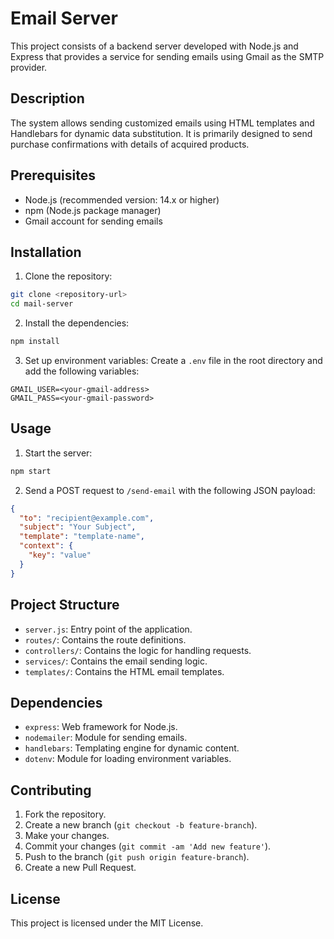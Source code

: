 # Email Server

This project consists of a backend server developed with Node.js and Express that provides a service for sending emails using Gmail as the SMTP provider.

## Description

The system allows sending customized emails using HTML templates and Handlebars for dynamic data substitution. It is primarily designed to send purchase confirmations with details of acquired products.

## Prerequisites

- Node.js (recommended version: 14.x or higher)
- npm (Node.js package manager)
- Gmail account for sending emails

## Installation

1. Clone the repository:
```bash
git clone <repository-url>
cd mail-server
```

2. Install the dependencies:
```bash
npm install
```

3. Set up environment variables:
Create a `.env` file in the root directory and add the following variables:
```
GMAIL_USER=<your-gmail-address>
GMAIL_PASS=<your-gmail-password>
```

## Usage

1. Start the server:
```bash
npm start
```

2. Send a POST request to `/send-email` with the following JSON payload:
```json
{
  "to": "recipient@example.com",
  "subject": "Your Subject",
  "template": "template-name",
  "context": {
    "key": "value"
  }
}
```

## Project Structure

- `server.js`: Entry point of the application.
- `routes/`: Contains the route definitions.
- `controllers/`: Contains the logic for handling requests.
- `services/`: Contains the email sending logic.
- `templates/`: Contains the HTML email templates.

## Dependencies

- `express`: Web framework for Node.js.
- `nodemailer`: Module for sending emails.
- `handlebars`: Templating engine for dynamic content.
- `dotenv`: Module for loading environment variables.

## Contributing

1. Fork the repository.
2. Create a new branch (`git checkout -b feature-branch`).
3. Make your changes.
4. Commit your changes (`git commit -am 'Add new feature'`).
5. Push to the branch (`git push origin feature-branch`).
6. Create a new Pull Request.

## License

This project is licensed under the MIT License.